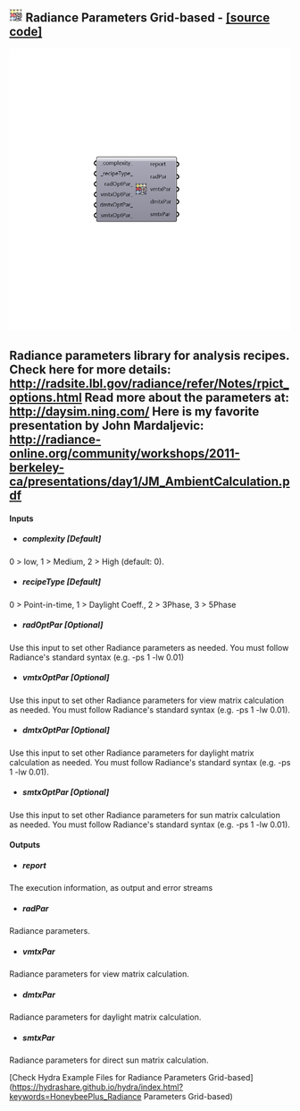 ## ![](../../images/icons/Radiance_Parameters_Grid-based.png) Radiance Parameters Grid-based - [[source code]](https://github.com/ladybug-tools/honeybee-grasshopper/tree/master/plugin/grasshopper/src/HoneybeePlus_Radiance%20Parameters%20Grid-based.py)

![](../../images/components/Radiance_Parameters_Grid-based.png)

Radiance parameters library for analysis recipes.
 Check here for more details: http://radsite.lbl.gov/radiance/refer/Notes/rpict_options.html
 Read more about the parameters at: http://daysim.ning.com/
 Here is my favorite presentation by John Mardaljevic: http://radiance-online.org/community/workshops/2011-berkeley-ca/presentations/day1/JM_AmbientCalculation.pdf
 -

#### Inputs
* ##### complexity [Default]
0 > low, 1 > Medium, 2 > High (default: 0).
* ##### recipeType [Default]
0 > Point-in-time, 1 > Daylight Coeff., 2 > 3Phase, 3 > 5Phase
* ##### radOptPar [Optional]
Use this input to set other Radiance parameters as needed.
 You must follow Radiance's standard syntax (e.g. -ps 1 -lw 0.01)
* ##### vmtxOptPar [Optional]
Use this input to set other Radiance parameters for view matrix
 calculation as needed. You must follow Radiance's standard syntax
 (e.g. -ps 1 -lw 0.01).
* ##### dmtxOptPar [Optional]
Use this input to set other Radiance parameters for daylight
 matrix calculation as needed. You must follow Radiance's standard syntax
 (e.g. -ps 1 -lw 0.01).
* ##### smtxOptPar [Optional]
Use this input to set other Radiance parameters for sun
 matrix calculation as needed. You must follow Radiance's standard syntax
 (e.g. -ps 1 -lw 0.01).

#### Outputs
* ##### report
The execution information, as output and error streams
* ##### radPar
Radiance parameters.
* ##### vmtxPar
Radiance parameters for view matrix calculation.
* ##### dmtxPar
Radiance parameters for daylight matrix calculation.
* ##### smtxPar
Radiance parameters for direct sun matrix calculation.


[Check Hydra Example Files for Radiance Parameters Grid-based](https://hydrashare.github.io/hydra/index.html?keywords=HoneybeePlus_Radiance Parameters Grid-based)